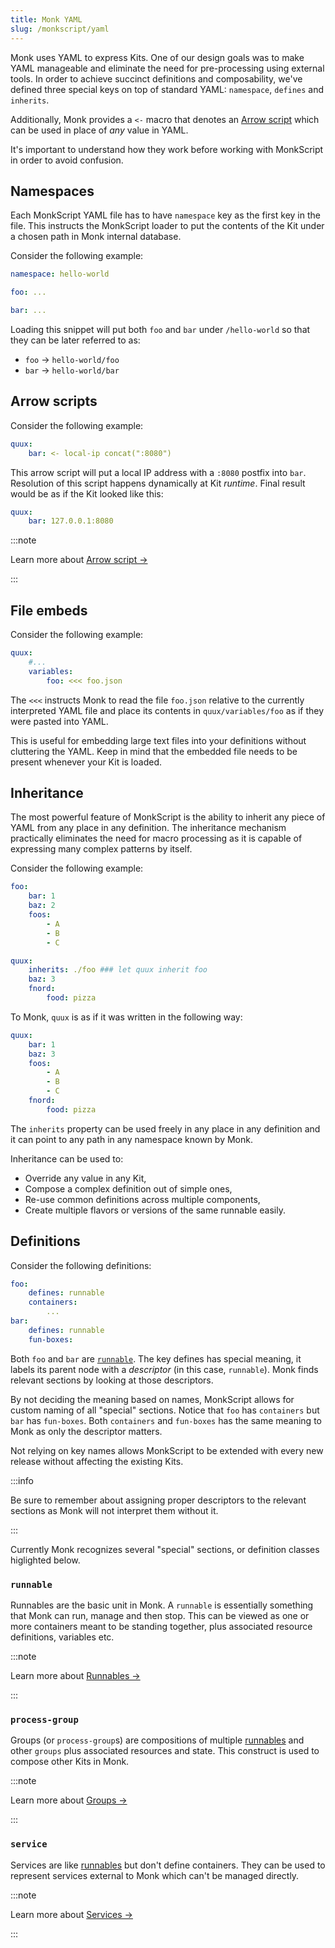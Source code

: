 ```yaml
---
title: Monk YAML
slug: /monkscript/yaml
---
```


Monk uses YAML to express Kits. One of our design goals was to make YAML manageable and eliminate the need for pre-processing using external tools. In order to achieve succinct definitions and composability, we've defined three special keys on top of standard YAML: `namespace`, `defines` and `inherits`.

Additionally, Monk provides a `<-` macro that denotes an [Arrow script](./scripting) which can be used in place of _any_ value in YAML.

It's important to understand how they work before working with MonkScript in order to avoid confusion.

## Namespaces

Each MonkScript YAML file has to have `namespace` key as the first key in the file. This instructs the MonkScript loader to put the contents of the Kit under a chosen path in Monk internal database.

Consider the following example:

```yaml linenums="1"
namespace: hello-world

foo: ...

bar: ...
```

Loading this snippet will put both `foo` and `bar` under `/hello-world` so that they can be later referred to as:

-   `foo` &#8594;
    `hello-world/foo`
-   `bar` &#8594;
    `hello-world/bar`

## Arrow scripts

Consider the following example:

```yaml linenums="1"
quux:
    bar: <- local-ip concat(":8080")
```

This arrow script will put a local IP address with a `:8080` postfix into `bar`. Resolution of this script happens dynamically at Kit _runtime_. Final result would be as if the Kit looked like this:

```yaml linenums="1"
quux:
    bar: 127.0.0.1:8080
```

:::note

Learn more about [Arrow script &#8594;
](./scripting)

:::

## File embeds

Consider the following example:

```yaml linenums="1"
quux:
    #...
    variables: 
        foo: <<< foo.json 
```

The `<<<` instructs Monk to read the file `foo.json` relative to the currently interpreted YAML file and place its contents in `quux/variables/foo` as if they were pasted into YAML.

This is useful for embedding large text files into your definitions without cluttering the YAML. Keep in mind that the embedded file needs to be present whenever your Kit is loaded.

## Inheritance

The most powerful feature of MonkScript is the ability to inherit any piece of YAML from any place in any definition. The inheritance mechanism practically eliminates the need for macro processing as it is capable of expressing many complex patterns by itself.

Consider the following example:

```yaml linenums="1"
foo:
    bar: 1
    baz: 2
    foos:
        - A
        - B
        - C

quux:
    inherits: ./foo ### let quux inherit foo
    baz: 3
    fnord:
        food: pizza
```

To Monk, `quux` is as if it was written in the following way:

```yaml linenums="1"
quux:
    bar: 1
    baz: 3
    foos:
        - A
        - B
        - C
    fnord:
        food: pizza
```

The `inherits` property can be used freely in any place in any definition and it can point to any path in any namespace known by Monk.

Inheritance can be used to:

-   Override any value in any Kit,
-   Compose a complex definition out of simple ones,
-   Re-use common definitions across multiple components,
-   Create multiple flavors or versions of the same runnable easily.

## Definitions

Consider the following definitions:

```yaml linenums="1"
foo:
    defines: runnable
    containers:
        ...
bar:
    defines: runnable
    fun-boxes:
```

Both `foo` and `bar` are [`runnable`](#runnable). The key defines has special meaning, it labels its parent node with a _descriptor_ (in this case, `runnable`). Monk finds relevant sections by looking at those descriptors.

By not deciding the meaning based on names, MonkScript allows for custom naming of all "special" sections. Notice that `foo` has `containers` but `bar` has `fun-boxes`. Both `containers` and `fun-boxes` has the same meaning to Monk as only the descriptor matters.

Not relying on key names allows MonkScript to be extended with every new release without affecting the existing Kits.

:::info

Be sure to remember about assigning proper descriptors to the relevant sections as Monk will not interpret them without it.

:::

Currently Monk recognizes several "special" sections, or definition classes higlighted below.

### `runnable`

Runnables are the basic unit in Monk. A `runnable` is essentially something that Monk can run, manage and then stop. This can be viewed as one or more containers meant to be standing together, plus associated resource definitions, variables etc.

:::note

Learn more about [Runnables &#8594;
](./yaml/runnables)

:::

### `process-group`

Groups (or `process-group`s) are compositions of multiple [runnables](#runnable) and other `groups` plus associated resources and state. This construct is used to compose other Kits in Monk.

:::note

Learn more about [Groups &#8594;
](./yaml/groups)

:::

### `service`

Services are like [runnables](#runnable) but don't define containers. They can be used to represent services external to Monk which can't be managed directly.

:::note

Learn more about [Services &#8594;
](./yaml/services)

:::
